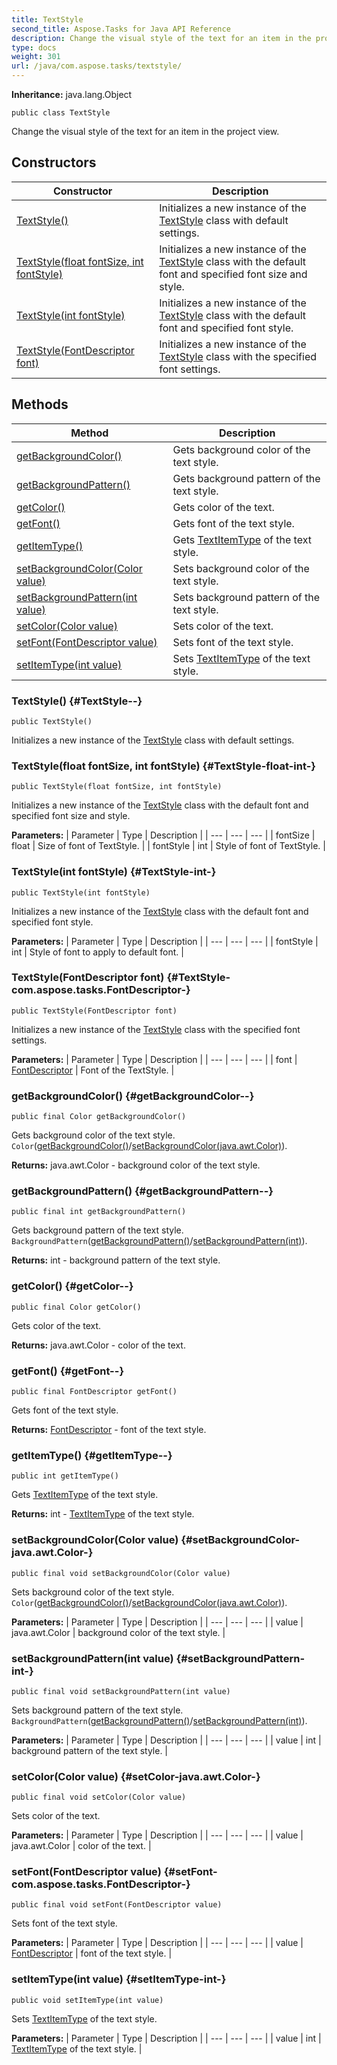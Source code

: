 ```yaml
---
title: TextStyle
second_title: Aspose.Tasks for Java API Reference
description: Change the visual style of the text for an item in the project view.
type: docs
weight: 301
url: /java/com.aspose.tasks/textstyle/
---
```


**Inheritance:**
java.lang.Object
```
public class TextStyle
```

Change the visual style of the text for an item in the project view.
## Constructors

| Constructor | Description |
| --- | --- |
| [TextStyle()](#TextStyle--) | Initializes a new instance of the [TextStyle](../../com.aspose.tasks/textstyle) class with default settings. |
| [TextStyle(float fontSize, int fontStyle)](#TextStyle-float-int-) | Initializes a new instance of the [TextStyle](../../com.aspose.tasks/textstyle) class with the default font and specified font size and style. |
| [TextStyle(int fontStyle)](#TextStyle-int-) | Initializes a new instance of the [TextStyle](../../com.aspose.tasks/textstyle) class with the default font and specified font style. |
| [TextStyle(FontDescriptor font)](#TextStyle-com.aspose.tasks.FontDescriptor-) | Initializes a new instance of the [TextStyle](../../com.aspose.tasks/textstyle) class with the specified font settings. |
## Methods

| Method | Description |
| --- | --- |
| [getBackgroundColor()](#getBackgroundColor--) | Gets background color of the text style. |
| [getBackgroundPattern()](#getBackgroundPattern--) | Gets background pattern of the text style. |
| [getColor()](#getColor--) | Gets color of the text. |
| [getFont()](#getFont--) | Gets font of the text style. |
| [getItemType()](#getItemType--) | Gets [TextItemType](../../com.aspose.tasks/textitemtype) of the text style. |
| [setBackgroundColor(Color value)](#setBackgroundColor-java.awt.Color-) | Sets background color of the text style. |
| [setBackgroundPattern(int value)](#setBackgroundPattern-int-) | Sets background pattern of the text style. |
| [setColor(Color value)](#setColor-java.awt.Color-) | Sets color of the text. |
| [setFont(FontDescriptor value)](#setFont-com.aspose.tasks.FontDescriptor-) | Sets font of the text style. |
| [setItemType(int value)](#setItemType-int-) | Sets [TextItemType](../../com.aspose.tasks/textitemtype) of the text style. |
### TextStyle() {#TextStyle--}
```
public TextStyle()
```


Initializes a new instance of the [TextStyle](../../com.aspose.tasks/textstyle) class with default settings.

### TextStyle(float fontSize, int fontStyle) {#TextStyle-float-int-}
```
public TextStyle(float fontSize, int fontStyle)
```


Initializes a new instance of the [TextStyle](../../com.aspose.tasks/textstyle) class with the default font and specified font size and style.

**Parameters:**
| Parameter | Type | Description |
| --- | --- | --- |
| fontSize | float | Size of font of TextStyle. |
| fontStyle | int | Style of font of TextStyle. |

### TextStyle(int fontStyle) {#TextStyle-int-}
```
public TextStyle(int fontStyle)
```


Initializes a new instance of the [TextStyle](../../com.aspose.tasks/textstyle) class with the default font and specified font style.

**Parameters:**
| Parameter | Type | Description |
| --- | --- | --- |
| fontStyle | int | Style of font to apply to default font. |

### TextStyle(FontDescriptor font) {#TextStyle-com.aspose.tasks.FontDescriptor-}
```
public TextStyle(FontDescriptor font)
```


Initializes a new instance of the [TextStyle](../../com.aspose.tasks/textstyle) class with the specified font settings.

**Parameters:**
| Parameter | Type | Description |
| --- | --- | --- |
| font | [FontDescriptor](../../com.aspose.tasks/fontdescriptor) | Font of the TextStyle. |

### getBackgroundColor() {#getBackgroundColor--}
```
public final Color getBackgroundColor()
```


Gets background color of the text style. `Color`([getBackgroundColor()](../../com.aspose.tasks/textstyle\#getBackgroundColor--)/[setBackgroundColor(java.awt.Color)](../../com.aspose.tasks/textstyle\#setBackgroundColor-java.awt.Color-)).

**Returns:**
java.awt.Color - background color of the text style.
### getBackgroundPattern() {#getBackgroundPattern--}
```
public final int getBackgroundPattern()
```


Gets background pattern of the text style. `BackgroundPattern`([getBackgroundPattern()](../../com.aspose.tasks/textstyle\#getBackgroundPattern--)/[setBackgroundPattern(int)](../../com.aspose.tasks/textstyle\#setBackgroundPattern-int-)).

**Returns:**
int - background pattern of the text style.
### getColor() {#getColor--}
```
public final Color getColor()
```


Gets color of the text.

**Returns:**
java.awt.Color - color of the text.
### getFont() {#getFont--}
```
public final FontDescriptor getFont()
```


Gets font of the text style.

**Returns:**
[FontDescriptor](../../com.aspose.tasks/fontdescriptor) - font of the text style.
### getItemType() {#getItemType--}
```
public int getItemType()
```


Gets [TextItemType](../../com.aspose.tasks/textitemtype) of the text style.

**Returns:**
int - [TextItemType](../../com.aspose.tasks/textitemtype) of the text style.
### setBackgroundColor(Color value) {#setBackgroundColor-java.awt.Color-}
```
public final void setBackgroundColor(Color value)
```


Sets background color of the text style. `Color`([getBackgroundColor()](../../com.aspose.tasks/textstyle\#getBackgroundColor--)/[setBackgroundColor(java.awt.Color)](../../com.aspose.tasks/textstyle\#setBackgroundColor-java.awt.Color-)).

**Parameters:**
| Parameter | Type | Description |
| --- | --- | --- |
| value | java.awt.Color | background color of the text style. |

### setBackgroundPattern(int value) {#setBackgroundPattern-int-}
```
public final void setBackgroundPattern(int value)
```


Sets background pattern of the text style. `BackgroundPattern`([getBackgroundPattern()](../../com.aspose.tasks/textstyle\#getBackgroundPattern--)/[setBackgroundPattern(int)](../../com.aspose.tasks/textstyle\#setBackgroundPattern-int-)).

**Parameters:**
| Parameter | Type | Description |
| --- | --- | --- |
| value | int | background pattern of the text style. |

### setColor(Color value) {#setColor-java.awt.Color-}
```
public final void setColor(Color value)
```


Sets color of the text.

**Parameters:**
| Parameter | Type | Description |
| --- | --- | --- |
| value | java.awt.Color | color of the text. |

### setFont(FontDescriptor value) {#setFont-com.aspose.tasks.FontDescriptor-}
```
public final void setFont(FontDescriptor value)
```


Sets font of the text style.

**Parameters:**
| Parameter | Type | Description |
| --- | --- | --- |
| value | [FontDescriptor](../../com.aspose.tasks/fontdescriptor) | font of the text style. |

### setItemType(int value) {#setItemType-int-}
```
public void setItemType(int value)
```


Sets [TextItemType](../../com.aspose.tasks/textitemtype) of the text style.

**Parameters:**
| Parameter | Type | Description |
| --- | --- | --- |
| value | int | [TextItemType](../../com.aspose.tasks/textitemtype) of the text style. |

